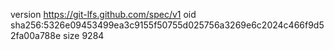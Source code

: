 version https://git-lfs.github.com/spec/v1
oid sha256:5326e09453499ea3c9155f50755d025756a3269e6c2024c466f9d52fa00a788e
size 9284
